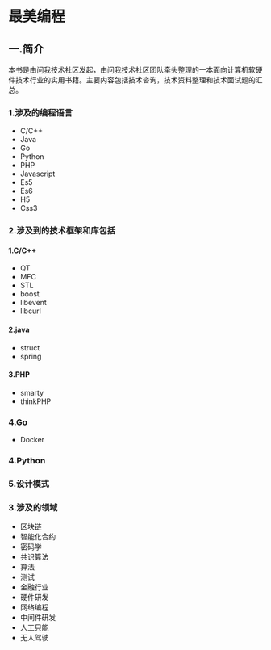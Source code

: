 # 最美编程

## 一.简介

本书是由问我技术社区发起，由问我技术社区团队牵头整理的一本面向计算机软硬件技术行业的实用书籍。主要内容包括技术咨询，技术资料整理和技术面试题的汇总。

### 1.涉及的编程语言

* C/C++
* Java
* Go
* Python
* PHP
* Javascript
* Es5
* Es6
* H5
* Css3

### 2.涉及到的技术框架和库包括

#### 1.C/C++

* QT
* MFC
* STL
* boost
* libevent
* libcurl

#### 2.java

* struct
* spring

#### 3.PHP

* smarty
* thinkPHP

### 4.Go

* Docker

### 4.Python

### 5.设计模式

### 3.涉及的领域

* 区块链
* 智能化合约
* 密码学
* 共识算法
* 算法
* 测试 
* 金融行业
* 硬件研发
* 网络编程
* 中间件研发
* 人工只能
* 无人驾驶

